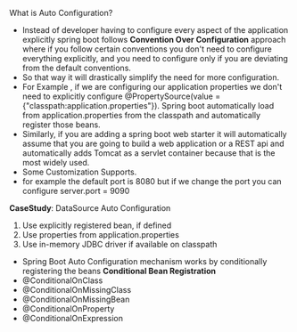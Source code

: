 What is Auto Configuration?

* Instead of developer having to configure every aspect of the application explicitly spring boot follows **Convention Over Configuration** approach where
  if you follow certain conventions you don't need to configure everything explicitly, and you need to configure only if you are deviating from the default conventions.
* So that way it will drastically simplify the need for more configuration.
* For Example , if we are configuring our application properties we don't need to explicitly configure @PropertySource(value ={"classpath:application.properties"}). Spring boot automatically load from application.properties from the classpath and automatically register those beans.
* Similarly, if you are adding a spring boot web starter it will automatically assume that you are going to build a web application or a REST api and automatically adds Tomcat as a servlet container because that is the most widely used.
* Some Customization Supports.
* for example the default port is 8080 but if we change the port you can configure server.port = 9090

**CaseStudy**: DataSource Auto Configuration

1. Use explicitly registered bean, if defined
2. Use properties from application.properties 
3. Use in-memory JDBC driver if available on classpath

* Spring Boot Auto Configuration mechanism works by conditionally registering the beans
**Conditional Bean Registration**
* @ConditionalOnClass
* @ConditionalOnMissingClass
* @ConditionalOnMissingBean
* @ConditionalOnProperty
* @ConditionalOnExpression

